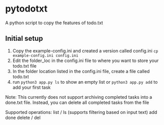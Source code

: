# pytodotxt
A python script to copy the features of todo.txt

## Initial setup
1. Copy the example-config.ini and created a version called config.ini `cp example-config.ini config.ini`
2. Edit the folder_loc in the config.ini file to where you want to store your todo.txt file
3. In the folder location listed in the config.ini file, create a file called todo.txt
4. run `python3 app.py ls` to show an empty list or `python3 app.py add` to add your first task

Note: This currently does not support archiving completed tasks into a done.txt file. Instead, you can delete all completed tasks from the file

Supported operations:
list / ls (supports filtering based on input text)
add
done
delete / del

